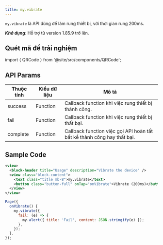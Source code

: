 ```yaml
---
title: my.vibrate
---
```


`my.vibrate` là API dùng để làm rung thiết bị, với thời gian rung 200ms.

**_Khả dụng_**: Hỗ trợ từ version 1.85.9 trở lên.

## Quét mã để trải nghiệm

import { QRCode } from '@site/src/components/QRCode';

<QRCode page="pages/api/vibration/index" />

## API Params

| Thuộc tính | Kiểu dữ liệu | Mô tả                                                                                 |
| ---------- | ------------ | ------------------------------------------------------------------------------------- |
| success    | Function     | Callback function khi việc rung thiết bị thành công.                                           |
| fail       | Function     | Callback function khi việc rung thiết bị thất bại.                                             |
| complete   | Function     | Callback function việc gọi API hoàn tất bất kể thành công hay thất bại.                        |

## Sample Code

```xml
<view>
  <block-header title="Usage" description="Vibrate the device" />
  <view class="block-content">
    <text class="title mb-8">my.vibrate</text>
    <button class="button-full" onTap="onVibrate">Vibrate (200ms)</button>
  </view>
</view>
```

```js
Page({
  onVibrate() {
    my.vibrate({
      fail: (e) => {
        my.alert({ title: 'Fail', content: JSON.stringify(e) });
      },
    });
  },
});
```
